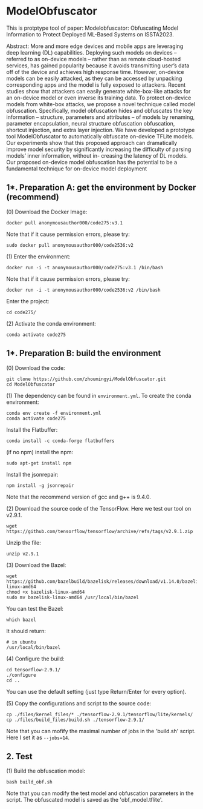 # ModelObfuscator

This is protptype tool of paper: Modelobfuscator: Obfuscating Model Information to Protect Deployed ML-Based Systems on ISSTA2023.

Abstract:
More and more edge devices and mobile apps are leveraging deep learning (DL) capabilities. Deploying such models on devices – referred to as on-device models – rather than as remote cloud-hosted services, has gained popularity because it avoids transmitting user’s data off of the device and achieves high response time. However, on-device models can be easily attacked, as they can be accessed by unpacking corresponding apps and the model is fully exposed to attackers. Recent studies show that attackers can easily generate white-box-like attacks for an on-device model or even inverse its training data. To protect on-device models from white-box attacks, we propose a novel technique called model obfuscation. Specifically, model obfuscation hides and obfuscates the key information – structure, parameters and attributes – of models by renaming, parameter encapsulation, neural structure obfuscation obfuscation, shortcut injection, and extra layer injection. We have developed a prototype tool ModelObfuscator to automatically obfuscate on-device TFLite models. Our experiments show that this proposed approach can dramatically improve model security by significantly increasing the difficulty of parsing models’ inner information, without in- creasing the latency of DL models. Our proposed on-device model obfuscation has the potential to be a fundamental technique for on-device model deployment

## 1*. Preparation A: get the environment by Docker (recommend)

(0) Download the Docker Image:

```
docker pull anonymousauthor000/code275:v3.1
```

Note that if it cause permission errors, please try: 

```
sudo docker pull anonymousauthor000/code2536:v2
```

(1) Enter the environment:

```
docker run -i -t anonymousauthor000/code275:v3.1 /bin/bash
```

Note that if it cause permission errors, please try: 

```
docker run -i -t anonymousauthor000/code2536:v2 /bin/bash
```

Enter the project:

```
cd code275/
```

(2) Activate the conda environment: 

```
conda activate code275
```

## 1*. Preparation B: build the environment

(0) Download the code:

```
git clone https://github.com/zhoumingyi/ModelObfuscator.git
cd ModelObfuscator
```

(1) The dependency can be found in `environment.yml`. To create the conda environment:

```
conda env create -f environment.yml
conda activate code275
```

Install the Flatbuffer:

```
conda install -c conda-forge flatbuffers
```

(if no npm) install the npm:

```
sudo apt-get install npm
```

Install the jsonrepair:

```
npm install -g jsonrepair
```

Note that the recommend version of gcc and g++ is 9.4.0.


(2) Download the source code of the TensorFlow. Here we test our tool on v2.9.1.

```
wget https://github.com/tensorflow/tensorflow/archive/refs/tags/v2.9.1.zip
```

Unzip the file:

```
unzip v2.9.1
```

(3) Download the Bazel:

```
wget https://github.com/bazelbuild/bazelisk/releases/download/v1.14.0/bazelisk-linux-amd64
chmod +x bazelisk-linux-amd64
sudo mv bazelisk-linux-amd64 /usr/local/bin/bazel
```

You can test the Bazel:

```
which bazel
```

It should return:

```
# in ubuntu
/usr/local/bin/bazel
```

(4) Configure the build:

```
cd tensorflow-2.9.1/
./configure
cd ..
```

You can use the default setting (just type Return/Enter for every option).

(5) Copy the configurations and script to the source code:  

```
cp ./files/kernel_files/* ./tensorflow-2.9.1/tensorflow/lite/kernels/
cp ./files/build_files/build.sh ./tensorflow-2.9.1/
```

Note that you can mofify the maximal number of jobs in the 'build.sh' script. Here I set it as `--jobs=14`. 

## 2. Test

(1) Build the obfuscation model:

```
bash build_obf.sh
```

Note that you can modify the test model and obfuscation parameters in the script. The obfuscated model is saved as the 'obf_model.tflite'.
